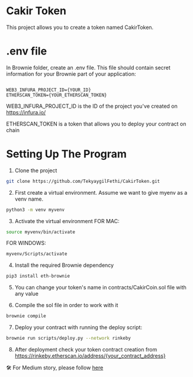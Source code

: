 # Cakir Token
This project allows you to create a token named CakirToken.

# .env file
In Brownie folder, create an .env file. This file should contain secret information for your Brownie part of your application:

<pre><code>
WEB3_INFURA_PROJECT_ID={YOUR_ID}
ETHERSCAN_TOKEN={YOUR_ETHERSCAN_TOKEN}
</code></pre>

WEB3_INFURA_PROJECT_ID is the ID of the project you've created on https://infura.io/ 

ETHERSCAN_TOKEN is a token that allows you to deploy your contract on chain

# Setting Up The Program

1. Clone the project
```bash
git clone https://github.com/TekyaygilFethi/CakirToken.git
```

2. First create a virtual environment. Assume we want to give myenv as a venv name.
```bash
python3 -m venv myvenv
```

3. Activate the virtual environment
FOR MAC:
```bash
source myvenv/bin/activate
```
FOR WINDOWS:
```bash
myvenv/Scripts/activate
```

4. Install the required Brownie dependency

```bash
pip3 install eth-brownie
```

5. You can change your token's name in contracts/CakirCoin.sol file with any value

6. Compile the sol file in order to work with it
```bash
brownie compile
```

7. Deploy your contract with running the deploy script:
```bash
brownie run scripts/deploy.py --network rinkeby
```

8. After deployment check your token contract creation from https://rinkeby.etherscan.io/address/{your_contract_address}

🛠 For Medium story, please follow <a href="https://fethitekyaygil.medium.com/brownie-ile-kendi-token%C4%B1m%C4%B1z%C4%B1-olu%C5%9Ftural%C4%B1m-b8023ac372bb">here</a>
